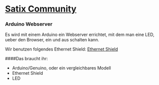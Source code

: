 # [Satix Community](http://www.satixcommunity.de)

### Arduino Webserver

Es wird mit einem Arduino ein Webserver errichtet, mit dem man eine LED, ueber den Browser, ein und aus schalten kann.

Wir benutzen folgendes Ethernet Shield: [Ethernet Shield](https://www.amazon.de/Ethernet-Schild-shield-Arduino-w5100/dp/B009N826DY/ref=sr_1_2?ie=UTF8&qid=1473427972&sr=8-2&keywords=arduino+ethernet+shield)

####Das braucht ihr:
- Arduino/Genuino, oder ein vergleichbares Modell
- Ethernet Shield
- LED
